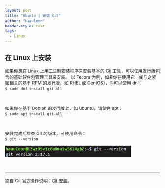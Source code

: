 ```yaml
---
layout: post
title: "Ubuntu | 安装 Git"
author: "Haauleon"
header-style: text
tags:
  - Linux
---
```



## 在 Linux 上安装
如果你想在 Linux 上用二进制安装程序来安装基本的 Git 工具，可以使用发行版包含的基础软件包管理工具来安装。 以 Fedora 为例，如果你在使用它（或与之紧密相关的基于 RPM 的发行版，如 RHEL 或 CentOS），你可以使用 dnf：      
`$ sudo dnf install git-all`         

<br>

如果你在基于 Debian 的发行版上，如 Ubuntu，请使用 apt：       
`$ sudo apt install git-all`         

<br>

安装完成后检查 Git 的版本，可使用命令：      
`$ git --version`         

![](\img\in-post\post-linux\2020-06-01-ubuntu0000-1.png)    
<br><br>     

---
摘自 Git 官方操作说明：[Git 安装](https://git-scm.com/book/zh/v2/%E8%B5%B7%E6%AD%A5-%E5%AE%89%E8%A3%85-Git)。